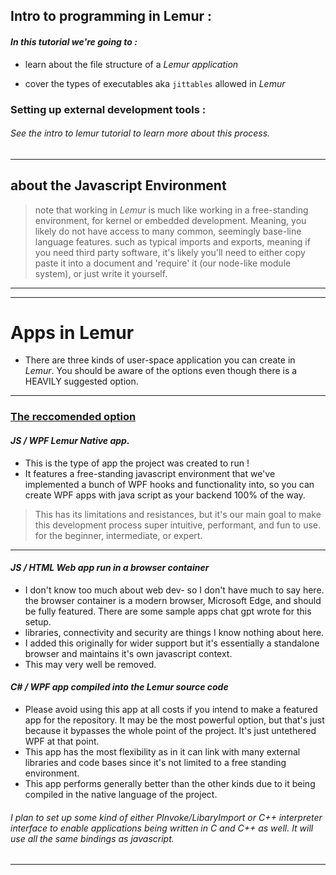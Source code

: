 
## Intro to programming in Lemur : 
#### _In this tutorial we're going to :_

- learn about the file structure of a _Lemur application_ 

- cover the types of executables aka `jittables` allowed in _Lemur_

### Setting up external development tools : 
###### See the intro to lemur tutorial to learn more about this process.

---
## about the Javascript Environment
> note that working in _Lemur_ is much like working in a free-standing environment, for kernel or embedded development. Meaning, you likely do not have access to many common, seemingly base-line language features. such as typical imports and exports, meaning if you need third party software, it's likely you'll need to either copy paste it into a document and 'require' it (our node-like module system), or just write it yourself.

---
---

# Apps in Lemur
- There are three kinds of user-space application you can create in _Lemur_. You should be aware of the options even though there is a HEAVILY suggested option.
---
### <u>The reccomended option</u>
#### *JS / WPF Lemur Native app.*
- This is the type of app the project was created to run !
- It features a free-standing javascript environment that we've implemented a bunch of WPF hooks and functionality into, so you can create WPF apps with java script as your backend 100% of the way.
> This has its limitations and resistances, but it's our main goal to make this development process super intuitive, performant, and fun to use. for the beginner, intermediate, or expert.
---
#### *JS / HTML Web app run in a browser container*
- I don't know too much about web dev- so I don't have much to say here. the browser container is a modern browser, Microsoft Edge, and should be fully featured. There are some sample apps chat gpt wrote
for this setup. 
- libraries, connectivity and security are things I know nothing about here.
- I added this originally for wider support but it's essentially a standalone browser and maintains it's own javascript context.
- This may very well be removed.

####  *C# / WPF app compiled into the _Lemur_ source code*

- Please avoid using this app at all costs if you intend to make a featured app for the repository.
It may be the most powerful option, but that's just because it bypasses the whole point of the project.
It's just untethered WPF at that point.
- This app has the most flexibility as in it can link with many
external libraries and code bases since it's not limited to a free standing environment. 
- This app performs generally better than the other kinds due to it being compiled in the native language of the project.

###### I plan to set up some kind of either PInvoke/LibaryImport or C++ interpreter interface to enable applications being written in C and C++ as well. It will use all the same bindings as javascript.
---